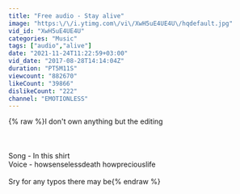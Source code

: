 ```yaml
---
title: "Free audio - Stay alive"
image: "https:\/\/i.ytimg.com\/vi\/XwH5uE4UE4U\/hqdefault.jpg"
vid_id: "XwH5uE4UE4U"
categories: "Music"
tags: ["audio","alive"]
date: "2021-11-24T11:22:59+03:00"
vid_date: "2017-08-28T14:14:04Z"
duration: "PT5M11S"
viewcount: "882670"
likeCount: "39866"
dislikeCount: "222"
channel: "EMOTIONLESS"
---
```

{% raw %}I don't own anything but the editing <br /><br /><br /><br />Song - In this shirt <br />Voice - howsenselessdeath howpreciouslife<br /><br />Sry for any typos there may be{% endraw %}
